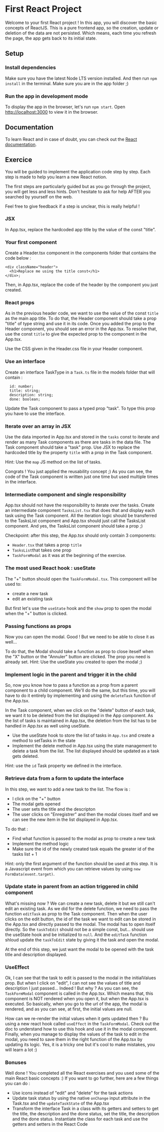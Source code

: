 # First React Project

Welcome to your first React project !
In this app, you will discover the basic concepts of ReactJS.
This is a pure frontend app, so the creation, update or deletion of the data are not persisted. Which means, each time you refresh the page, the app gets back to its initial state.

## Setup

### Install dependencies

Make sure you have the latest Node LTS version installed.
And then run `npm install` in the terminal.
Make sure you are in the app folder ;)

### Run the app in development mode

To display the app in the browser, let's run `npm start`.
Open [http://localhost:3000](http://localhost:3000) to view it in the browser.

## Documentation

To learn React and in case of doubt, you can check out the [React documentation](https://reactjs.org/).

## Exercice

You will be guided to implement the application code step by step.
Each step is made to help you learn a new React notion.

The first steps are particularly guided but as you go through the project, you will get less and less hints. Don't hesitate to ask for help AFTER you searched by yourself on the web.

Feel free to give feedback if a step is unclear, this is really helpful !

### JSX

In App.tsx, replace the hardcoded app title by the value of the const "title".

### Your first component

Create a Header.tsx component in the components folder that contains the code below :
```
<div className="header">
  <h1>Replace me using the title const</h1>
</div>;
```

Then, in App.tsx, replace the code of the header by the component you just created.

### React props

As in the previous header code, we want to use the value of the const `title` as the main app title. 
To do that, the Header component should take a prop "title" of type string and use it in its code.
Once you added the prop to the Header component, you should see an error in the App.tsx. To resolve that, use the const `title` to give the expected prop to the component in the App.tsx.

Use the CSS given in the Header.css file in your Header component.

### Use an interface

Create an interface TaskType in a `Task.ts` file in the models folder that will contain :
```
  id: number;
  title: string;
  description: string;
  done: boolean;
```
Update the Task component to pass a typed prop "task". To type this prop you have to use the interface.

### Iterate over an array in JSX

Use the data imported in App.tsx and stored in the `tasks` const to iterate and render as many Task components as there are tasks in the data file.
The Task component should take a "task" prop.
Use JSX to replace the hardcoded title by the property `title` with a prop in the Task component.

Hint: Use the `map` JS method on the list of tasks.

Congrats ! You just applied the reusability concept ;) 
As you can see, the code of the Task component is written just one time but used multiple times in the interface.

### Intermediate component and single responsibility

App.tsx should not have the responsibility to iterate over the tasks.
Create an intermediate component `TasksList.tsx` that does that and display each task using the Task component. 
All the iteration logic should be transferred to the TasksList component and App.tsx should just call the TasksList component. 
And yes, the TasksList component should take a prop ;)

Checkpoint: after this step, the App.tsx should only contain 3 components: 
- `Header.tsx` that takes a prop `title`
- `TasksList`that takes one prop
- `TaskFormModal` as it was at the beginning of the exercise.

### The most used React hook : useState

The "+" button should open the `TaskFormModal.tsx`. This component will be used to:
- create a new task
- edit an existing task

But first let's use the `useState` hook and the `show` prop to open the modal when the "+" button is clicked.

### Passing functions as props

Now you can open the modal. Good !
But we need to be able to close it as well...

To do that, the Modal should take a function as prop to close iteself when the "X" button or the "Annuler" button are clicked.
The prop you need is already set. 
Hint: Use the useState you created to open the modal ;)

### Implement logic in the parent and trigger it in the child

So, now you know how to pass a function as a prop from a parent component to a child component. 
We'll do the same, but this time, you will have to do it entirely by implementing and using the `deleteTask` function of the App.tsx.

In the Task component, when we click on the "delete" button of each task, we want it to be deleted from the list displayed in the App component.
As the list of tasks is maintained in App.tsx, the deletion from the list has to be handled in App.tsx as well using useState. 
- Use the useState hook to store the list of tasks in `App.tsx` and create a method to setTasks in the state
- Implement the delete method in App.tsx using the state management to delete a task from the list. The list displayed should be updated as a task gets deleted.

Hint: use the `id` Task property we defined in the interface.

### Retrieve data from a form to update the interface

In this step, we want to add a new task to the list. The flow is : 
- I click on the "+" button
- The modal gets opened
- The user sets the title and the descripton
- The user clicks on "Enregistrer" and then the modal closes itself and we can see the new item in the list displayed in App.tsx.

To do that :
- Find what function is passed to the modal as prop to create a new task
- Implement the method logic 
- Make sure the id of the newly created task equals the greater id of the tasks list + 1

Hint: only the first argument of the function should be used at this step. It is a Javascript event from which you can retrieve values by using `new FormData(event.target)`.

### Update state in parent from an action triggered in child component

What's missing now ? We can create a new task, delete it but we still can't edit an existing task. 
As we did for the delete function, we need to pass the function `editTask` as prop to the Task component.
Then when the user clicks on the edit button, the id of the task we want to edit can be stored in the App.tsx and directly passed to the modal.
The modal has to open itself directly.
So the `taskToEdit` should not be a simple const, but... should use the useState hook and be initialized to `null`.
And the `editTask` function shloud update the `taskToEdit` state by giving it the task and open the modal.

At the end of this step, we just want the modal to be opened with the task title and description displayed.

### UseEffect

Ok, I can see that the task to edit is passed to the modal in the initialValues prop.
But when I click on "edit", I can not see the values of title and description I just passed...
Indeed ! But why ? As you can see, the `TaskFormModal` component is called in the App.tsx. Which means that, this component is NOT rendered when you open it, but when the App.tsx is executed. So basically, when you go to the url of the app, the modal is rendered, and as you can see, at first, the initial values are null. 

How can we re-render the initial values when it gets updated then ? 
Bu using a new react hook called `useEffect` in the `TaskFormModal`. 
Check out the doc to understand how to use this hook and use it in the modal component.
Finally, when you manage to display the values of the task to edit in the modal, you need to save them in the right function of the App.tsx by updating its logic. 
Yes, it is a tricky one but it's cool to make mistakes, you will learn a lot :)

### Bonuses

Well done ! You completed all the React exercises and you used some of the main React basic concepts :)
If you want to go further, here are a few things you can do :
- Use icons instead of "edit" and "delete" for the task actions
- Update task status by using the native `onChange` input attribute in the Task.tsx and the `updateTaskState` of the App.tsx
- Transform the interface Task in a class with its getters and setters
to get the title, the description and the done status, set the title, the description and the done status. Instantiate the class for each task and use the getters and setters in the React Code
